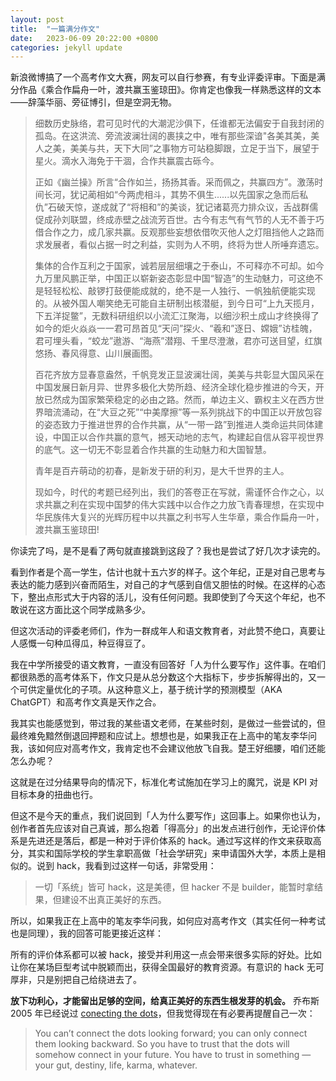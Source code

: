 ```yaml
---
layout: post
title:  "一篇满分作文"
date:   2023-06-09 20:22:00 +0800
categories: jekyll update
---
```


新浪微博搞了一个高考作文大赛，网友可以自行参赛，有专业评委评审。下面是满分作品《乘合作扁舟一叶，渡共赢玉鉴琼田》。你肯定也像我一样熟悉这样的文本——辞藻华丽、旁征博引，但是空洞无物。

> 细数历史脉络，君可见时代的大潮泥沙俱下，任谁都无法偏安于自我封闭的孤岛。在这洪流、旁流波澜壮阔的裹挟之中，唯有那些深谙"各美其美，美人之美，美美与共，天下大同”之事物方可站稳脚跟，立足于当下，展望于星火。滴水入海免于干涸，合作共赢震古砾今。
> 
> 正如《幽兰操》所言“合作如兰，扬扬其香。采而佩之，共赢四方”。激荡时间长河，犹记蔺相如“今两虎相斗，其势不俱生......以先国家之急而后私仇”石破天惊，遂成就了“将相和”的美谈，犹记诸葛亮力排众议，舌战群儒促成孙刘联盟，终成赤壁之战流芳百世。古今有志气有气节的人无不善于巧借合作之力，成几家共赢。反观那些妄想依借吹灭他人之灯阻挡他人之路而求发展者，看似占据一时之利益，实则为人不明，终将为世人所唾弃遗忘。
> 
> 集体的合作互利之于国家，诚若层层细壤之于泰山，不可释亦不可却。如今九万里风鹏正举，中国正以崭新姿态彰显中国“智造”的生动魅力，可这绝不是轻轻松松、敲锣打鼓便能成就的，绝不是一人独行、一帆独航便能实现的。从被外国人嘲笑绝无可能自主研制出核潜艇，到今日可“上九天揽月，下五洋捉鳖”，无数科研组织以小流汇江聚海，以细沙积土成山才终换得了如今的炬火焱焱一一君可昂首见“天问”探火、“羲和”逐日、嫦娥”访桂魄，君可埋头看，“蛟龙”遨游、“海燕”潜翔、千里尽澄澈，君亦可送目望，红旗悠扬、春风得意、山川展画图。
> 
> 百花齐放方显春意盎然，千帆竞发正显波澜壮阔，美美与共彰显大国风采在中国发展日新月异、世界多极化大势所趋、经济全球化稳步推进的今天，开放已然成为国家繁荣稳定的必由之路。然而，单边主义、霸权主义在西方世界暗流涌动，在“大豆之死”“中美摩擦”等一系列挑战下的中国正以开放包容的姿态致力于推进世界的合作共赢，从“一带一路”到推进人类命运共同体建设，中国正以合作共赢的意气，撼天动地的志气，构建起自信从容平视世界的底气。这一切无不彰显着合作共赢的生动魅力和大国智慧。
> 
> 青年是百卉萌动的初春，是新发于研的利刃，是大千世界的主人。
> 
> 现如今，时代的考题已经列出，我们的答卷正在写就，需谨怀合作之心，以求共赢之利在实现中国梦的伟大实践中以合作之力放飞青春理想，在实现中华民族伟大复兴的光辉历程中以共赢之利书写人生华章，乘合作扁舟一叶，渡共赢玉鉴琼田!
> 

你读完了吗，是不是看了两句就直接跳到这段了？我也是尝试了好几次才读完的。

看到作者是个高一学生，估计也就十五六岁的样子。这个年纪，正是对自己思考与表达的能力感到兴奋而陌生，对自己的才气感到自信又胆怯的时候。在这样的心态下，整出点形式大于内容的活儿，没有任何问题。我即使到了今天这个年纪，也不敢说在这方面比这个同学成熟多少。

但这次活动的评委老师们，作为一群成年人和语文教育者，对此赞不绝口，真要让人感慨一句种瓜得瓜，种豆得豆了。

我在中学所接受的语文教育，一直没有回答好「人为什么要写作」这件事。在咱们都很熟悉的高考体系下，作文只是从总分数这个大指标下，步步拆解得出的，又一个可供定量优化的子项。从这种意义上，基于统计学的预测模型（AKA ChatGPT）和高考作文真是天作之合。

我其实也能感觉到，带过我的某些语文老师，在某些时刻，是做过一些尝试的，但最终难免黯然倒退回押题和应试上。想想也是，如果我正在上高中的笔友李华问我，该如何应对高考作文，我肯定也不会建议他放飞自我。楚王好细腰，咱们还能怎么办呢？

这就是在过分结果导向的情况下，标准化考试施加在学习上的魔咒，说是 KPI 对目标本身的扭曲也行。

但这不是今天的重点，我们说回到「人为什么要写作」这回事上。如果你也认为，创作者首先应该对自己真诚，那么抱着「得高分」的出发点进行创作，无论评价体系是先进还是落后，都是一种对于评价体系的 hack。通过写这样的作文来获取高分，其实和国际学校的学生拿职高做「社会学研究」来申请国外大学，本质上是相似的。说到 hack，我看到过这样一句话，非常受用：

> 一切「系统」皆可 hack，这是美德，但 hacker 不是 builder，能暂时拿结果，但建设不出真正美好的东西。

所以，如果我正在上高中的笔友李华问我，如何应对高考作文（其实任何一种考试也是同理），我的回答可能更接近这样：

所有的评价体系都可以被 hack，接受并利用这一点会带来很多实际的好处。比如让你在某场巨型考试中脱颖而出，获得全国最好的教育资源。有意识的 hack 无可厚非，只是别把自己给绕进去了。

**放下功利心，才能留出足够的空间，给真正美好的东西生根发芽的机会。** 乔布斯 2005 年已经说过 [conecting the dots](https://news.stanford.edu/2005/06/12/youve-got-find-love-jobs-says/)，但我觉得现在有必要再提醒自己一次：

> You can’t connect the dots looking forward; you can only connect them looking backward. So you have to trust that the dots will somehow connect in your future. You have to trust in something — your gut, destiny, life, karma, whatever.
